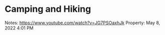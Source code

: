 # Camping and Hiking

Notes: https://www.youtube.com/watch?v=JG7PSOaxhJk
Property: May 8, 2022 4:01 PM